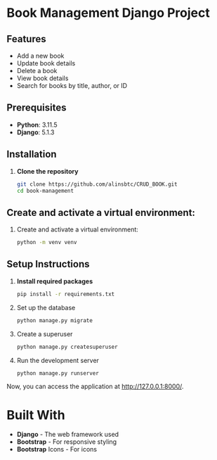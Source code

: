 # Book Management Django Project
## Features

- Add a new book
- Update book details
- Delete a book
- View book details
- Search for books by title, author, or ID

## Prerequisites

- **Python**: 3.11.5
- **Django**: 5.1.3
## Installation
1. **Clone the repository**
   ```bash
   git clone https://github.com/alinsbtc/CRUD_BOOK.git
   cd book-management
## Create and activate a virtual environment:
   1. Create and activate a virtual environment:
       ```bash
       python -m venv venv
       
## Setup Instructions
1. **Install required packages**
    ```bash
    pip install -r requirements.txt
2. Set up the database
    ```bash
   python manage.py migrate
3. Create a superuser
    ```bash
   python manage.py createsuperuser
4. Run the development server
    ```bash
   python manage.py runserver
Now, you can access the application at http://127.0.0.1:8000/.
# Built With
- **Django** - The web framework used
- **Bootstrap** - For responsive styling
- **Bootstrap** Icons - For icons
